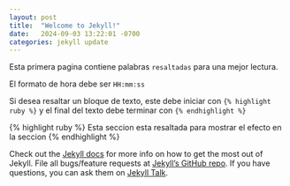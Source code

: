 ```yaml
---
layout: post
title:  "Welcome to Jekyll!"
date:   2024-09-03 13:22:01 -0700
categories: jekyll update
---
```

Esta primera pagina contiene palabras `resaltadas` para una mejor lectura.

El formato de hora debe ser `HH:mm:ss`

Si desea resaltar un bloque de texto, este debe iniciar con `{% highlight ruby %}` y el final del texto debe terminar con `{% endhighlight %}`

{% highlight ruby %}
Esta seccion esta resaltada
para mostrar el efecto
en la seccion 
{% endhighlight %}

Check out the [Jekyll docs][jekyll-docs] for more info on how to get the most out of Jekyll. File all bugs/feature requests at [Jekyll’s GitHub repo][jekyll-gh]. If you have questions, you can ask them on [Jekyll Talk][jekyll-talk].

[jekyll-docs]: https://jekyllrb.com/docs/home
[jekyll-gh]:   https://github.com/jekyll/jekyll
[jekyll-talk]: https://talk.jekyllrb.com/
